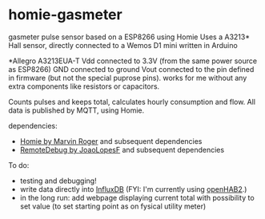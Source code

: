 # homie-gasmeter
gasmeter pulse sensor based on a ESP8266 using Homie
Uses a A3213* Hall sensor, directly connected to a Wemos D1 mini
written in Arduino

*Allegro A3213EUA-T
Vdd connected to 3.3V (from the same power source as ESP8266)
GND connected to ground
Vout connected to the pin defined in firmware (but not the special puprose pins).
works for me without any extra components like resistors or capacitors.

Counts pulses and keeps total, calculates hourly consumption and flow.
All data is published by MQTT, using Homie.

dependencies:
- <a href="https://github.com/marvinroger/homie-esp8266">Homie by Marvin Roger</a> and subsequent dependencies
- <a href="https://github.com/JoaoLopesF/ESP8266-RemoteDebug-Telnet">RemoteDebug by JoaoLopesF</a> and subsequent dependencies

To do:
- testing and debugging!
- write data directly into <a href="https://www.influxdata.com/">InfluxDB</a> (FYI: I'm currently using <a href="http://www.openhab.org/">openHAB2</a>.)
- in the long run: add webpage displaying current total with possibility to set value (to set starting point as on fysical utility meter)
